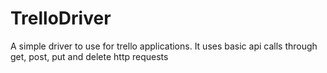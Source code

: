 # TrelloDriver
A simple driver to use for trello applications. It uses basic api calls through get, post, put and delete http requests
